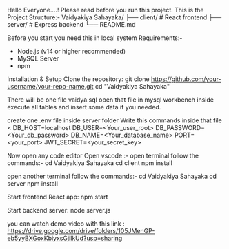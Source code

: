 Hello Everyone....! Please read before you run this project.
This is the Project Structure:- 
Vaidyakiya Sahayaka/
├── client/    # React frontend
├── server/    # Express backend
└── README.md

Before you start you need this in local system
Requirements:-
-  Node.js (v14 or higher recommended)
-  MySQL Server
-  npm

Installation & Setup
Clone the repository:
git clone https://github.com/your-username/your-repo-name.git
cd "Vaidyakiya Sahayaka"

There will be one file vaidya.sql
open that file in mysql workbench inside execute all tables and insert some data if you needed.

create one .env file inside server folder
Write this commands inside that file
<
DB_HOST=localhost
DB_USER=<Your_user_root>
DB_PASSWORD=<Your_db_password>
DB_NAME=<Your_database_name>
PORT=<your_port>
JWT_SECRET=<your_secret_key>
>

Now open any code editor 
Open vscode :-
open terminal follow the commands:-
cd Vaidyakiya Sahayaka
cd client
npm install

open another terminal follow the commands:-
cd Vaidyakiya Sahayaka
cd server
npm install

Start frontend React app:
npm start

Start backend server:
node server.js


you can watch demo video with this link : https://drive.google.com/drive/folders/105JMenGP-eb5yyBXGoxKbiyxsGjilkUd?usp=sharing



